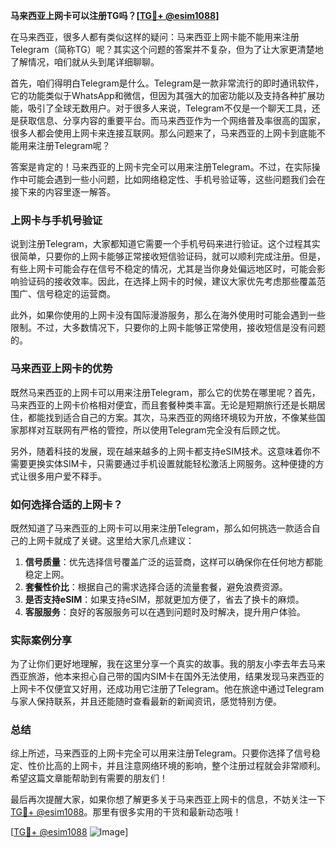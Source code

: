 **马来西亚上网卡可以注册TG吗？[[TG💪+ @esim1088](https://t.me/s/esim1088)]**

在马来西亚，很多人都有类似这样的疑问：马来西亚上网卡能不能用来注册Telegram（简称TG）呢？其实这个问题的答案并不复杂，但为了让大家更清楚地了解情况，咱们就从头到尾详细聊聊。

首先，咱们得明白Telegram是什么。Telegram是一款非常流行的即时通讯软件，它的功能类似于WhatsApp和微信，但因为其强大的加密功能以及支持各种扩展功能，吸引了全球无数用户。对于很多人来说，Telegram不仅是一个聊天工具，还是获取信息、分享内容的重要平台。而马来西亚作为一个网络普及率很高的国家，很多人都会使用上网卡来连接互联网。那么问题来了，马来西亚的上网卡到底能不能用来注册Telegram呢？

答案是肯定的！马来西亚的上网卡完全可以用来注册Telegram。不过，在实际操作中可能会遇到一些小问题，比如网络稳定性、手机号验证等，这些问题我们会在接下来的内容里逐一解答。

### 上网卡与手机号验证

说到注册Telegram，大家都知道它需要一个手机号码来进行验证。这个过程其实很简单，只要你的上网卡能够正常接收短信验证码，就可以顺利完成注册。但是，有些上网卡可能会存在信号不稳定的情况，尤其是当你身处偏远地区时，可能会影响验证码的接收效率。因此，在选择上网卡的时候，建议大家优先考虑那些覆盖范围广、信号稳定的运营商。

此外，如果你使用的上网卡没有国际漫游服务，那么在海外使用时可能会遇到一些限制。不过，大多数情况下，只要你的上网卡能够正常使用，接收短信是没有问题的。

### 马来西亚上网卡的优势

既然马来西亚的上网卡可以用来注册Telegram，那么它的优势在哪里呢？首先，马来西亚的上网卡价格相对便宜，而且套餐种类丰富。无论是短期旅行还是长期居住，都能找到适合自己的方案。其次，马来西亚的网络环境较为开放，不像某些国家那样对互联网有严格的管控，所以使用Telegram完全没有后顾之忧。

另外，随着科技的发展，现在越来越多的上网卡都支持eSIM技术。这意味着你不需要更换实体SIM卡，只需要通过手机设置就能轻松激活上网服务。这种便捷的方式让很多用户爱不释手。

### 如何选择合适的上网卡？

既然知道了马来西亚的上网卡可以用来注册Telegram，那么如何挑选一款适合自己的上网卡就成了关键。这里给大家几点建议：

1. **信号质量**：优先选择信号覆盖广泛的运营商，这样可以确保你在任何地方都能稳定上网。
2. **套餐性价比**：根据自己的需求选择合适的流量套餐，避免浪费资源。
3. **是否支持eSIM**：如果支持eSIM，那就更加方便了，省去了换卡的麻烦。
4. **客服服务**：良好的客服服务可以在遇到问题时及时解决，提升用户体验。

### 实际案例分享

为了让你们更好地理解，我在这里分享一个真实的故事。我的朋友小李去年去马来西亚旅游，他本来担心自己带的国内SIM卡在国外无法使用，结果发现马来西亚的上网卡不仅便宜又好用，还成功用它注册了Telegram。他在旅途中通过Telegram与家人保持联系，并且还能随时查看最新的新闻资讯，感觉特别方便。

### 总结

综上所述，马来西亚的上网卡完全可以用来注册Telegram。只要你选择了信号稳定、性价比高的上网卡，并且注意网络环境的影响，整个注册过程就会非常顺利。希望这篇文章能帮助到有需要的朋友们！

最后再次提醒大家，如果你想了解更多关于马来西亚上网卡的信息，不妨关注一下[TG💪+ @esim1088](https://t.me/s/esim1088)。那里有很多实用的干货和最新动态哦！

[[TG💪+ @esim1088](https://t.me/s/esim1088) ![Image](https://i.postimg.cc/4NQfJmqS/Snipaste-2025-05-13-00-14-12.png)]